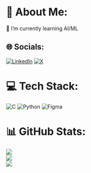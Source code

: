 # 💫 About Me:
🔭 I’m currently learning AI/ML


## 🌐 Socials:
[![LinkedIn](https://img.shields.io/badge/LinkedIn-%230077B5.svg?logo=linkedin&logoColor=white)](https://linkedin.com/in/alexholt27) [![X](https://img.shields.io/badge/X-black.svg?logo=X&logoColor=white)](https://x.com/alexholt27) 

# 💻 Tech Stack:
![C](https://img.shields.io/badge/c-%2300599C.svg?style=flat&logo=c&logoColor=white) ![Python](https://img.shields.io/badge/python-3670A0?style=flat&logo=python&logoColor=ffdd54) ![Figma](https://img.shields.io/badge/figma-%23F24E1E.svg?style=flat&logo=figma&logoColor=white)
# 📊 GitHub Stats:
![](https://github-readme-stats.vercel.app/api?username=alexholt27&theme=transparent&hide_border=true&include_all_commits=true&count_private=true)<br/>
![](https://nirzak-streak-stats.vercel.app/?user=alexholt27&theme=transparent&hide_border=true)<br/>
![](https://github-readme-stats.vercel.app/api/top-langs/?username=alexholt27&theme=transparent&hide_border=true&include_all_commits=true&count_private=true&layout=compact)

<!-- Proudly created with GPRM ( https://gprm.itsvg.in ) -->
